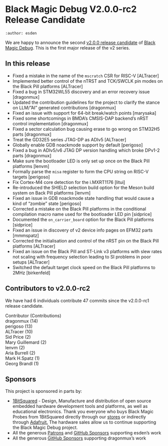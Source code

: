 # Black Magic Debug V2.0.0-rc2 Release Candidate

```{post} March 03, 2025
:author: esden
```

We are happy to announce the second [v2.0.0 release candidate](https://github.com/blackmagic-debug/blackmagic/releases/tag/v2.0.0-rc2) of [Black Magic Debug](https://black-magic.org). This is the first major release of the v2 series.

## In **this release**
- Fixed a mistake in the name of the `mscratch` CSR for RISC-V [ALTracer]
- Implemented better control of the nTRST and TCK/SWCLK pin modes on the Black Pill platforms [ALTracer]
- Fixed a bug in STM32WL55 discovery and an error recovery issue [dragonmux]
- Updated the contribution guidelines for the project to clarify the stance on LLM/”AI” generated contributions [dragonmux]
- Fixed an issue with support for 64-bit break/watch points [marysaka]
- Fixed some shortcomings in BMDA’s CMSIS-DAP backend’s nRST control implementation [dragonmux]
- Fixed a sector calculation bug causing erase to go wrong on STM32H5 parts [dragonmux]
- Treat the GD32E5 series JTAG-DP as ADIv5 [ALTracer]
- Globally enable GDB noackmode support by default [perigoso]
- Fixed a bug in ADIv5/v6 JTAG DP version handling which broke DPv1-2 parts [dragonmux]
- Make sure the bootloader LED is only set up once on the Black Pill platforms [lenvm]
- Formally parse the `misa` register to form the CPU string on RISC-V targets [perigoso]
- Fix Cortex-M4 core detection for the i.MXRT1176 [litui]
- Re-introduced the SHIELD selection build option for the Meson build system on Back Pill platforms [lenvm]
- Fixed an issue in GDB noackmode state handling that would cause a kind of “zombie” state [perigoso]
- Corrected a mistake on the Black Pill platforms in the conditional compilation macro name used for the bootloader LED pin [sidprice]
- Documented the `on_carrier_board` option for the Black Pill platforms [sidprice]
- Fixed an issue in discovery of v2 device info pages on EFM32 parts [mmmspatz]
- Corrected the initialisation and control of the nRST pin on the Black Pill platforms [ALTracer]
- Fixed an issue on the Black Pill and ST-Link v3 platforms with slew rates not scaling with frequency selection leading to SI problems in poor setups [ALTracer]
- Switched the default target clock speed on the Black Pill platforms to 2MHz [birkenfeld]

## **Contributors to v2.0.0-rc2**
We have had 6 individuals contribute 47 commits since the v2.0.0-rc1 release candidate.

Contributor (Contributions)  
dragonmux (14)  
perigoso (13)  
ALTracer (10)  
Sid Price (2)  
Mary Guillemard (2)  
lenvm (2)  
Aria Burrell (2)  
Mark H.Spatz (1)  
Georg Brandl (1)

## **Sponsors**

This project is sponsored in parts by:

- [1BitSquared](https://1bitsquared.com/) - Design, Manufacture and distribution of open source embedded hardware development tools and platforms, as well as educational electronics. Thank you everyone who buys Black Magic Probes from 1BitSquared directly through our [stores](https://1bitsquared.com/products/black-magic-probe) or indirectly through [Adafruit.](https://www.adafruit.com/product/3839) The hardware sales allow us to continue supporting the Black Magic Debug project.
- All the generous [Patrons](https://www.patreon.com/1bitsquared) and [GitHub Sponsors](https://github.com/sponsors/esden) supporting esden’s work
- All the generous [GitHub Sponsors](https://github.com/sponsors/dragonmux) supporting dragonmux’s work